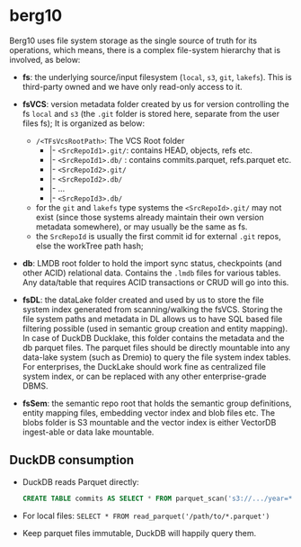 # berg10

Berg10 uses file system storage as the single source of truth for its operations, which means, there is a complex file-system hierarchy that is involved, as below:

- **fs**: the underlying source/input filesystem (`local`, `s3`, `git`, `lakefs`). This is third-party owned and we have only read-only access to it.
  
- **fsVCS**: version metadata folder created by us for version controlling the fs `local` and `s3` (the `.git` folder is stored here, separate from the user files fs); It is organized as below:
  -  `/<TFsVcsRootPath>`: The VCS Root folder
        -  |- `<SrcRepoId1>.git/`: contains HEAD, objects, refs etc.
        -  |- `<SrcRepoId1>.db/` : contains commits.parquet, refs.parquet etc.
        -  |- `<SrcRepoId2>.git/`
        -  |- `<SrcRepoId2>.db/`
        -  |- ...
        -  |- `<SrcRepoId3>.db/`
  -  for the `git` and `lakefs` type systems the `<SrcRepoId>.git/` may not exist (since those systems already maintain their own version metadata somewhere), or may usually be the same as fs.
  -  the `SrcRepoId` is usually the first commit id for external `.git` repos, else the workTree path hash;
  
-  **db**: LMDB root folder to hold the import sync status, checkpoints (and other ACID) relational data. Contains the `.lmdb` files for various tables. Any data/table that requires ACID transactions or CRUD will go into this.
  
- **fsDL**: the dataLake folder created and used by us to store the file system index generated from scanning/walking the fsVCS. Storing the file system paths and metadata in DL allows us to have SQL based file filtering possible (used in semantic group creation and entity mapping). In case of DuckDB Ducklake, this folder contains the metadata and the db parquet files. The parquet files should be directly mountable into any data-lake system (such as Dremio) to query the file system index tables. For enterprises, the DuckLake should work fine as centralized file system index, or can be replaced with any other enterprise-grade DBMS.
  
- **fsSem**: the semantic repo root that holds the semantic group definitions, entity mapping files, embedding vector index and blob files etc. The blobs folder is S3 mountable and the vector index is either VectorDB ingest-able or data lake mountable.

## DuckDB consumption
- DuckDB reads Parquet directly: 
  ```sql
  CREATE TABLE commits AS SELECT * FROM parquet_scan('s3://.../year=*/month=*/commits_*.parquet');
  ```
- For local files: `SELECT * FROM read_parquet('/path/to/*.parquet')`

- Keep parquet files immutable, DuckDB will happily query them.